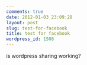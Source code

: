 ```yaml
---
comments: true
date: 2012-01-03 23:09:28
layout: post
slug: test-for-facebook
title: test for facebook
wordpress_id: 1508
---
```


is wordpress sharing working?
